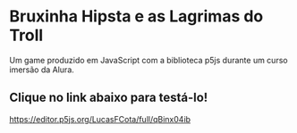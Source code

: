 # Bruxinha Hipsta e as Lagrimas do Troll  
Um game produzido em JavaScript com a biblioteca p5js durante um curso imersão da Alura.

## Clique no link abaixo para testá-lo!  
https://editor.p5js.org/LucasFCota/full/qBinx04ib
